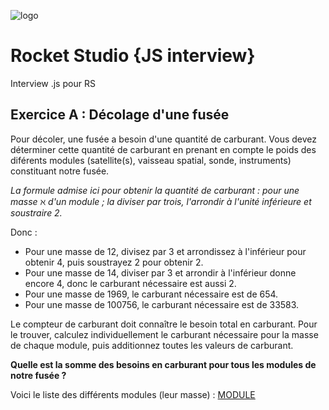 ![logo](https://www.rocketstud.io/img/logos/logo4.png)

# Rocket Studio {JS interview}
Interview .js pour RS


## Exercice A : Décolage d'une fusée

Pour décoler, une fusée a besoin d'une quantité de carburant. 
Vous devez déterminer cette quantité de carburant en prenant en compte le poids des diférents modules (satellite(s), vaisseau spatial, sonde, instruments) constituant notre fusée.

*La formule admise ici pour obtenir la quantité de carburant : pour une masse ℵ d'un module ; la diviser par trois, l'arrondir à l'unité inférieure et soustraire 2.*

Donc :

- Pour une masse de 12, divisez par 3 et arrondissez à l'inférieur pour obtenir 4, puis soustrayez 2 pour obtenir 2.
- Pour une masse de 14, diviser par 3 et arrondir à l'inférieur donne encore 4, donc le carburant nécessaire est aussi 2.
- Pour une masse de 1969, le carburant nécessaire est de 654.
- Pour une masse de 100756, le carburant nécessaire est de 33583.

Le compteur de carburant doit connaître le besoin total en carburant. Pour le trouver, calculez individuellement le carburant nécessaire pour la masse de chaque module, puis additionnez toutes les valeurs de carburant.

**Quelle est la somme des besoins en carburant pour tous les modules de notre fusée ?**

Voici le liste des différents modules (leur masse) : [MODULE](https://github.com/7antra/Rocket.studio-ITW/blob/master/A_liste-module.txt)
